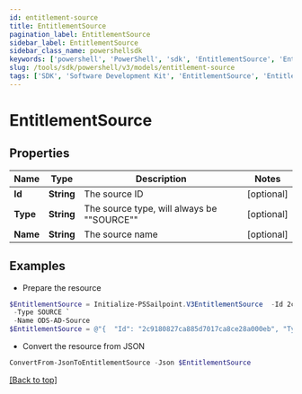 ```yaml
---
id: entitlement-source
title: EntitlementSource
pagination_label: EntitlementSource
sidebar_label: EntitlementSource
sidebar_class_name: powershellsdk
keywords: ['powershell', 'PowerShell', 'sdk', 'EntitlementSource', 'EntitlementSource'] 
slug: /tools/sdk/powershell/v3/models/entitlement-source
tags: ['SDK', 'Software Development Kit', 'EntitlementSource', 'EntitlementSource']
---
```



# EntitlementSource

## Properties

Name | Type | Description | Notes
------------ | ------------- | ------------- | -------------
**Id** | **String** | The source ID | [optional] 
**Type** | **String** | The source type, will always be ""SOURCE"" | [optional] 
**Name** | **String** | The source name | [optional] 

## Examples

- Prepare the resource
```powershell
$EntitlementSource = Initialize-PSSailpoint.V3EntitlementSource  -Id 2c9180827ca885d7017ca8ce28a000eb `
 -Type SOURCE `
 -Name ODS-AD-Source
$EntitlementSource = @"{  "Id": "2c9180827ca885d7017ca8ce28a000eb", "Type": "SOURCE", "Name": "ODS-AD-Source" }"@
```

- Convert the resource from JSON
```powershell
ConvertFrom-JsonToEntitlementSource -Json $EntitlementSource
```


[[Back to top]](#) 

